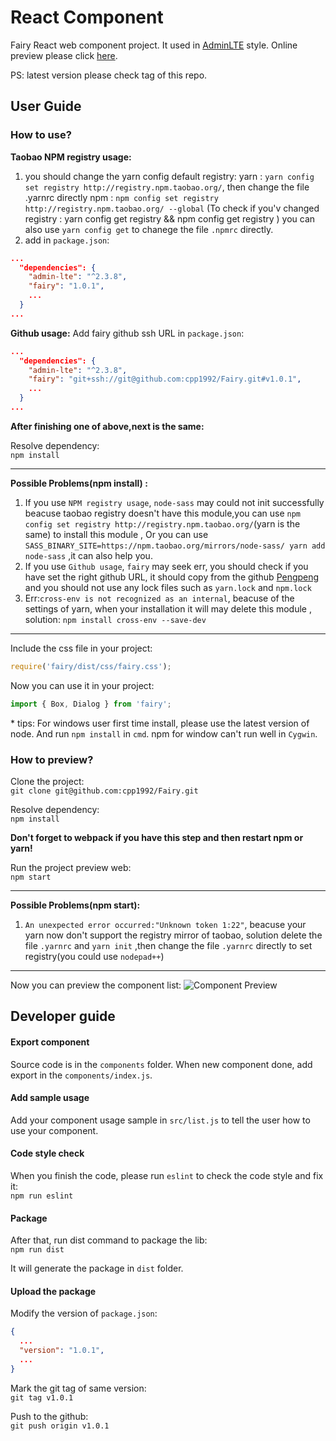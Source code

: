 # React Component
Fairy React web component project.
It used in [AdminLTE](https://almsaeedstudio.com/themes/AdminLTE/index.html) style.
Online preview please click [here](https://cpp1992.github.io/fairy/).

PS: latest version please check tag of this repo.

## User Guide
### How to use?


**Taobao NPM registry usage:**

1. you should change the yarn config default registry:
      yarn : `yarn config set registry http://registry.npm.taobao.org/`, then change the file .yarnrc directly
      npm : `npm config set registry http://registry.npm.taobao.org/ --global`
  (To check if you'v changed registry : yarn config get registry &&  npm config get registry )
   you can also use `yarn config get` to chanege the file `.npmrc`  directly.
2. add in `package.json`:
```json
...
  "dependencies": {
    "admin-lte": "^2.3.8",
    "fairy": "1.0.1",
    ...
  }
...
```

**Github usage:**
Add fairy github ssh URL  in `package.json`:
```json
...
  "dependencies": {
    "admin-lte": "^2.3.8",
    "fairy": "git+ssh://git@github.com:cpp1992/Fairy.git#v1.0.1",
    ...
  }
...
```

**After finishing one of above,next is the same:**

Resolve dependency:  
```npm install```


----------


**Possible Problems(npm install) :**

 1. If you use `NPM registry usage`,  `node-sass` may could not init successfully beacuse taobao registry doesn't have this module,you can use `npm config set registry http://registry.npm.taobao.org/`(yarn is the same) to install this module , Or you can use `SASS_BINARY_SITE=https://npm.taobao.org/mirrors/node-sass/ yarn add node-sass` ,it can also help you.
 2. If you use `Github usage`, `fairy` may seek err, you should check if you have set the right github URL, it should copy from the github [Pengpeng][1] and  you should not use any lock files such as `yarn.lock` and `npm.lock`
 3. Err:`cross-env is not recognized as an internal`, beacuse of the settings of yarn, when your installation it will may delete this module , solution: `npm install cross-env --save-dev`


----------


Include the css file in your project:
```javascript
require('fairy/dist/css/fairy.css');
```

Now you can use it in your project:  
```javascript
import { Box, Dialog } from 'fairy';
```

\* tips: For windows user first time install, please use the latest version of node.
And run ```npm install``` in `cmd`.
npm for window can't run well in `Cygwin`.

### How to preview?
Clone the project:  
```git clone git@github.com:cpp1992/Fairy.git```

Resolve dependency:  
```npm install```




**Don't forget to webpack if you have this step and then restart npm or yarn!**

Run the project preview web:  
```npm start```


----------


**Possible Problems(npm start):**
 1. `An unexpected error occurred:"Unknown token 1:22"`, beacuse your yarn now don't support the registry mirror of taobao, solution delete the file `.yarnrc` and `yarn init` ,then change the file `.yarnrc` directly to set registry(you could use `nodepad++`)


----------


Now you can preview the component list:
![Component Preview](res/preview.png)

## Developer guide
#### Export component
Source code is in the `components` folder.
When new component done, add export in the `components/index.js`.

#### Add sample usage
Add your component usage sample in `src/list.js` to tell the user how to use your component.

#### Code style check
When you finish the code, please run `eslint` to check the code style and fix it:  
```npm run eslint```

#### Package
After that, run dist command to package the lib:  
```npm run dist```

It will generate the package in `dist` folder.

#### Upload the package
Modify the version of `package.json`:
```json
{
  ...
  "version": "1.0.1",
  ...
}
```

Mark the git tag of same version:  
```git tag v1.0.1```

Push to the github:  
```git push origin v1.0.1```


  [1]: https://github.com/cpp1992/Fairy

